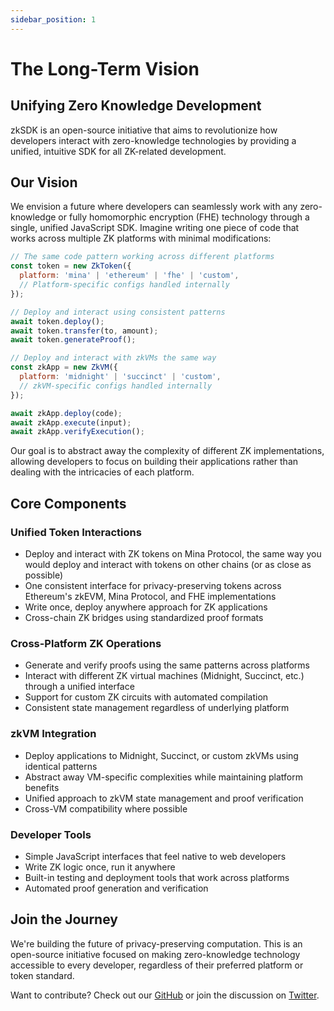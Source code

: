 ```yaml
---
sidebar_position: 1
---
```


# The Long-Term Vision

## Unifying Zero Knowledge Development

zkSDK is an open-source initiative that aims to revolutionize how developers interact with zero-knowledge technologies by providing a unified, intuitive SDK for all ZK-related development.

## Our Vision

We envision a future where developers can seamlessly work with any zero-knowledge or fully homomorphic encryption (FHE) technology through a single, unified JavaScript SDK. Imagine writing one piece of code that works across multiple ZK platforms with minimal modifications:

```javascript
// The same code pattern working across different platforms
const token = new ZkToken({
  platform: 'mina' | 'ethereum' | 'fhe' | 'custom',
  // Platform-specific configs handled internally
});

// Deploy and interact using consistent patterns
await token.deploy();
await token.transfer(to, amount);
await token.generateProof();

// Deploy and interact with zkVMs the same way
const zkApp = new ZkVM({
  platform: 'midnight' | 'succinct' | 'custom',
  // zkVM-specific configs handled internally
});

await zkApp.deploy(code);
await zkApp.execute(input);
await zkApp.verifyExecution();
```

Our goal is to abstract away the complexity of different ZK implementations, allowing developers to focus on building their applications rather than dealing with the intricacies of each platform.

## Core Components

### Unified Token Interactions
- Deploy and interact with ZK tokens on Mina Protocol, the same way you would deploy and interact with tokens on other chains (or as close as possible)
- One consistent interface for privacy-preserving tokens across Ethereum's zkEVM, Mina Protocol, and FHE implementations
- Write once, deploy anywhere approach for ZK applications
- Cross-chain ZK bridges using standardized proof formats

### Cross-Platform ZK Operations
- Generate and verify proofs using the same patterns across platforms
- Interact with different ZK virtual machines (Midnight, Succinct, etc.) through a unified interface
- Support for custom ZK circuits with automated compilation
- Consistent state management regardless of underlying platform

### zkVM Integration
- Deploy applications to Midnight, Succinct, or custom zkVMs using identical patterns
- Abstract away VM-specific complexities while maintaining platform benefits
- Unified approach to zkVM state management and proof verification
- Cross-VM compatibility where possible

### Developer Tools
- Simple JavaScript interfaces that feel native to web developers
- Write ZK logic once, run it anywhere
- Built-in testing and deployment tools that work across platforms
- Automated proof generation and verification

## Join the Journey

We're building the future of privacy-preserving computation. This is an open-source initiative focused on making zero-knowledge technology accessible to every developer, regardless of their preferred platform or token standard.

Want to contribute? Check out our [GitHub](https://github.com/zkthings/zksdk) or join the discussion on [Twitter](https://twitter.com/0xsayd).